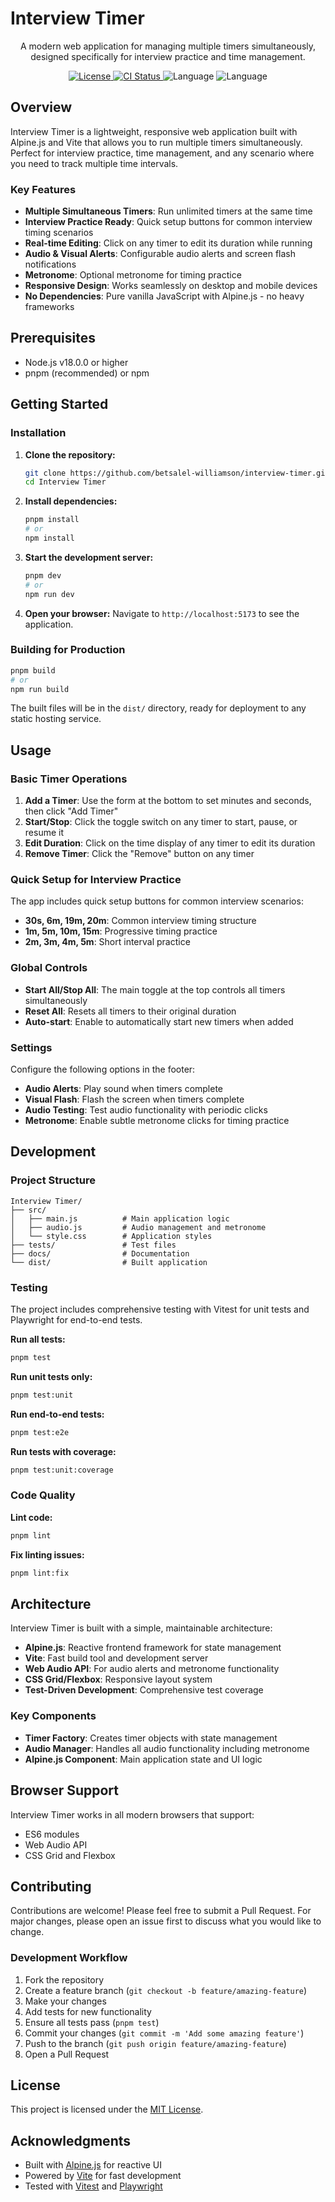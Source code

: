 # Interview Timer

<p align="center">
  A modern web application for managing multiple timers simultaneously, designed specifically for interview practice and time management.
</p>

<p align="center">
    <a href="https://github.com/betsalel-williamson/interview-timer/blob/main/LICENSE">
        <img alt="License" src="https://img.shields.io/github/license/betsalel-williamson/interview-timer?style=flat-square&color=blue">
    </a>
    <a href="https://github.com/betsalel-williamson/interview-timer/actions/workflows/ci-cd.yml">
        <img alt="CI Status" src="https://github.com/betsalel-williamson/interview-timer/actions/workflows/ci-cd.yml/badge.svg">
    </a>
    <img alt="Language" src="https://img.shields.io/github/languages/count/betsalel-williamson/interview-timer?style=flat-square">
    <img alt="Language" src="https://img.shields.io/github/languages/top/betsalel-williamson/interview-timer?style=flat-square">
</p>

## Overview

Interview Timer is a lightweight, responsive web application built with Alpine.js and Vite that allows you to run multiple timers simultaneously. Perfect for interview practice, time management, and any scenario where you need to track multiple time intervals.

### Key Features

- **Multiple Simultaneous Timers**: Run unlimited timers at the same time
- **Interview Practice Ready**: Quick setup buttons for common interview timing scenarios
- **Real-time Editing**: Click on any timer to edit its duration while running
- **Audio & Visual Alerts**: Configurable audio alerts and screen flash notifications
- **Metronome**: Optional metronome for timing practice
- **Responsive Design**: Works seamlessly on desktop and mobile devices
- **No Dependencies**: Pure vanilla JavaScript with Alpine.js - no heavy frameworks

## Prerequisites

- Node.js v18.0.0 or higher
- pnpm (recommended) or npm

## Getting Started

### Installation

1. **Clone the repository:**

   ```bash
   git clone https://github.com/betsalel-williamson/interview-timer.git
   cd Interview Timer
   ```

2. **Install dependencies:**

   ```bash
   pnpm install
   # or
   npm install
   ```

3. **Start the development server:**

   ```bash
   pnpm dev
   # or
   npm run dev
   ```

4. **Open your browser:**
   Navigate to `http://localhost:5173` to see the application.

### Building for Production

```bash
pnpm build
# or
npm run build
```

The built files will be in the `dist/` directory, ready for deployment to any static hosting service.

## Usage

### Basic Timer Operations

1. **Add a Timer**: Use the form at the bottom to set minutes and seconds, then click "Add Timer"
2. **Start/Stop**: Click the toggle switch on any timer to start, pause, or resume it
3. **Edit Duration**: Click on the time display of any timer to edit its duration
4. **Remove Timer**: Click the "Remove" button on any timer

### Quick Setup for Interview Practice

The app includes quick setup buttons for common interview scenarios:

- **30s, 6m, 19m, 20m**: Common interview timing structure
- **1m, 5m, 10m, 15m**: Progressive timing practice
- **2m, 3m, 4m, 5m**: Short interval practice

### Global Controls

- **Start All/Stop All**: The main toggle at the top controls all timers simultaneously
- **Reset All**: Resets all timers to their original duration
- **Auto-start**: Enable to automatically start new timers when added

### Settings

Configure the following options in the footer:

- **Audio Alerts**: Play sound when timers complete
- **Visual Flash**: Flash the screen when timers complete
- **Audio Testing**: Test audio functionality with periodic clicks
- **Metronome**: Enable subtle metronome clicks for timing practice

## Development

### Project Structure

```
Interview Timer/
├── src/
│   ├── main.js          # Main application logic
│   ├── audio.js         # Audio management and metronome
│   └── style.css        # Application styles
├── tests/               # Test files
├── docs/                # Documentation
└── dist/                # Built application
```

### Testing

The project includes comprehensive testing with Vitest for unit tests and Playwright for end-to-end tests.

**Run all tests:**

```bash
pnpm test
```

**Run unit tests only:**

```bash
pnpm test:unit
```

**Run end-to-end tests:**

```bash
pnpm test:e2e
```

**Run tests with coverage:**

```bash
pnpm test:unit:coverage
```

### Code Quality

**Lint code:**

```bash
pnpm lint
```

**Fix linting issues:**

```bash
pnpm lint:fix
```

## Architecture

Interview Timer is built with a simple, maintainable architecture:

- **Alpine.js**: Reactive frontend framework for state management
- **Vite**: Fast build tool and development server
- **Web Audio API**: For audio alerts and metronome functionality
- **CSS Grid/Flexbox**: Responsive layout system
- **Test-Driven Development**: Comprehensive test coverage

### Key Components

- **Timer Factory**: Creates timer objects with state management
- **Audio Manager**: Handles all audio functionality including metronome
- **Alpine.js Component**: Main application state and UI logic

## Browser Support

Interview Timer works in all modern browsers that support:

- ES6 modules
- Web Audio API
- CSS Grid and Flexbox

## Contributing

Contributions are welcome! Please feel free to submit a Pull Request. For major changes, please open an issue first to discuss what you would like to change.

### Development Workflow

1. Fork the repository
2. Create a feature branch (`git checkout -b feature/amazing-feature`)
3. Make your changes
4. Add tests for new functionality
5. Ensure all tests pass (`pnpm test`)
6. Commit your changes (`git commit -m 'Add some amazing feature'`)
7. Push to the branch (`git push origin feature/amazing-feature`)
8. Open a Pull Request

## License

This project is licensed under the [MIT License](./LICENSE).

## Acknowledgments

- Built with [Alpine.js](https://alpinejs.dev/) for reactive UI
- Powered by [Vite](https://vitejs.dev/) for fast development
- Tested with [Vitest](https://vitest.dev/) and [Playwright](https://playwright.dev/)
